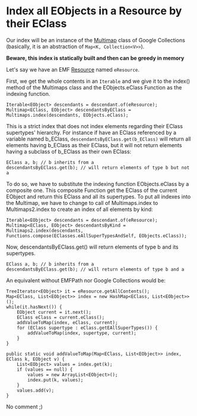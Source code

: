 # Index all EObjects in a Resource by their EClass #

Our index will be an instance of the [Multimap](http://guava-libraries.googlecode.com/svn/trunk/javadoc/com/google/common/collect/Multimap.html) class of Google Collections (basically, it is an abstraction of `Map<K, Collection<V>>`).

**Beware, this index is statically built and then can be greedy in memory**

Let's say we have an EMF [Resource](http://download.eclipse.org/modeling/emf/emf/javadoc/2.5.0/org/eclipse/emf/ecore/resource/Resource.html) named `eResource`.

First, we get the whole contents in an `Iterable` and we give it to the index() method of the Multimaps class and the EObjects.eClass Function as the indexing function.

```
Iterable<EObject> descendants = descendant.of(eResource);
Multimap<EClass, EObject> descendantsByEClass = Multimaps.index(descendants, EObjects.eClass);
```

This is a strict index that does not index elements regarding their EClass supertypes' hierarchy. For instance if have an EClass referenced by a variable named b\_EClass, `descendantsByEClass.get(b_EClass)` will return all elements having b\_EClass as their EClass, but it will not return elements having a subclass of b\_EClass as their own EClass:

```
EClass a, b; // b inherits from a
descendantsByEClass.get(b); // will return elements of type b but not a
```

To do so, we have to substitute the indexing function EObjects.eClass by a composite one. This composite Function get the EClass of the current EObject and return this EClass and all its supertypes. To put all indexes into the Multimap, we have to change to call of Multimaps.index to Multimaps2.index to create an index of all elements by kind:

```
Iterable<EObject> descendants = descendant.of(eResource);
Multimap<EClass, EObject> descendantsByKind = Multimaps2.index(descendants, Functions.compose(EClasses.eAllSuperTypesAndSelf, EObjects.eClass));
```

Now, descendantsByEClass.get() will return elements of type b and its supertypes.

```
EClass a, b; // b inherits from a
descendantsByEClass.get(b); // will return elements of type b and a
```

An equivalent without EMFPath nor Google Collections would be:

```
TreeIterator<EObject> it = eResource.getAllContents();
Map<EClass, List<EObject>> index = new HashMap<EClass, List<EObject>>();
while(it.hasNext()) {
	EObject current = it.next();
	EClass eClass = current.eClass();
	addValueToMap(index, eClass, current);
	for (EClass supertype : eClass.getEAllSuperTypes()) {
		addValueToMap(index, supertype, current);
	}
}

public static void addValueToMap(Map<EClass, List<EObject>> index, EClass k, EObject v) {
	List<EObject> values = index.get(k);
	if (values == null) {
		values = new ArrayList<EObject>();
		index.put(k, values);
	}
	values.add(v);
}
```

No comment ;)